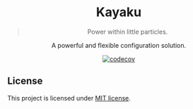 <div align="center">

# Kayaku

> Power within little particles.

A powerful and flexible configuration solution.

[![codecov](https://codecov.io/gh/GraiaProject/kayaku/branch/master/graph/badge.svg?token=N02KA74USQ)](https://codecov.io/gh/GraiaProject/kayaku)
</div>

## License

This project is licensed under [MIT license](./LICENSE).
